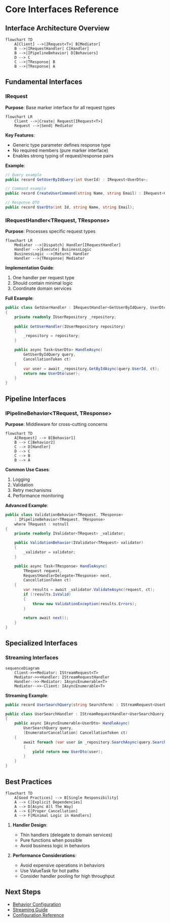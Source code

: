 # Core Interfaces Reference

## Interface Architecture Overview

```mermaid
flowchart TD
    A[Client] -->|IRequest<T>| B[Mediator]
    B -->|IRequestHandler| C[Handler]
    B -->|IPipelineBehavior| D[Behaviors]
    D --> C
    C -->|TResponse| B
    B -->|TResponse| A
```

## Fundamental Interfaces

### IRequest<TResponse>
**Purpose**: Base marker interface for all request types

```mermaid
flowchart LR
    Client -->|Create| Request[IRequest<T>]
    Request -->|Send| Mediator
```

**Key Features**:
- Generic type parameter defines response type
- No required members (pure marker interface)
- Enables strong typing of request/response pairs

**Example**:
```csharp
// Query example
public record GetUserByIdQuery(int UserId) : IRequest<UserDto>;

// Command example
public record CreateUserCommand(string Name, string Email) : IRequest<CreationResult>;

// Response DTO
public record UserDto(int Id, string Name, string Email);
```

### IRequestHandler<TRequest, TResponse>
**Purpose**: Processes specific request types

```mermaid
flowchart LR
    Mediator -->|Dispatch| Handler[IRequestHandler]
    Handler -->|Execute| BusinessLogic
    BusinessLogic -->|Return| Handler
    Handler -->|TResponse| Mediator
```

**Implementation Guide**:
1. One handler per request type
2. Should contain minimal logic
3. Coordinate domain services

**Full Example**:
```csharp
public class GetUserHandler : IRequestHandler<GetUserByIdQuery, UserDto>
{
    private readonly IUserRepository _repository;
    
    public GetUserHandler(IUserRepository repository)
    {
        _repository = repository;
    }

    public async Task<UserDto> HandleAsync(
        GetUserByIdQuery query, 
        CancellationToken ct)
    {
        var user = await _repository.GetByIdAsync(query.UserId, ct);
        return new UserDto(user);
    }
}
```

## Pipeline Interfaces

### IPipelineBehavior<TRequest, TResponse>
**Purpose**: Middleware for cross-cutting concerns

```mermaid
flowchart TD
    A[Request] --> B[Behavior1]
    B --> C[Behavior2]
    C --> D[Handler]
    D --> C
    C --> B
    B --> A
```

**Common Use Cases**:
1. Logging
2. Validation
3. Retry mechanisms
4. Performance monitoring

**Advanced Example**:
```csharp
public class ValidationBehavior<TRequest, TResponse> 
    : IPipelineBehavior<TRequest, TResponse>
    where TRequest : notnull
{
    private readonly IValidator<TRequest> _validator;

    public ValidationBehavior(IValidator<TRequest> validator)
    {
        _validator = validator;
    }

    public async Task<TResponse> HandleAsync(
        TRequest request,
        RequestHandlerDelegate<TResponse> next,
        CancellationToken ct)
    {
        var results = await _validator.ValidateAsync(request, ct);
        if (!results.IsValid)
        {
            throw new ValidationException(results.Errors);
        }
        
        return await next();
    }
}
```

## Specialized Interfaces

### Streaming Interfaces
```mermaid
sequenceDiagram
    Client->>+Mediator: IStreamRequest<T>
    Mediator->>+Handler: IStreamRequestHandler
    Handler-->>-Mediator: IAsyncEnumerable<T>
    Mediator-->>-Client: IAsyncEnumerable<T>
```

**Streaming Example**:
```csharp
public record UserSearchQuery(string SearchTerm) : IStreamRequest<UserDto>;

public class UserSearchHandler : IStreamRequestHandler<UserSearchQuery, UserDto>
{
    public async IAsyncEnumerable<UserDto> HandleAsync(
        UserSearchQuery query,
        [EnumeratorCancellation] CancellationToken ct)
    {
        await foreach (var user in _repository.SearchAsync(query.SearchTerm, ct))
        {
            yield return new UserDto(user);
        }
    }
}
```

## Best Practices

```mermaid
flowchart TD
    A[Good Practices] --> B[Single Responsibility]
    A --> C[Explicit Dependencies]
    A --> D[Async All The Way]
    A --> E[Proper Cancellation]
    A --> F[Minimal Logic in Handlers]
```

1. **Handler Design**:
   - Thin handlers (delegate to domain services)
   - Pure functions when possible
   - Avoid business logic in behaviors

2. **Performance Considerations**:
   - Avoid expensive operations in behaviors
   - Use ValueTask for hot paths
   - Consider handler pooling for high throughput

## Next Steps
- [Behavior Configuration](behaviors.md)
- [Streaming Guide](streaming.md)
- [Configuration Reference](configuration.md)